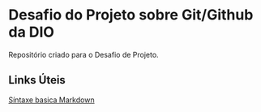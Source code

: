 # Desafio do Projeto sobre Git/Github da DIO
Repositório criado para o Desafio de Projeto.

## Links Úteis
[Síntaxe basica Markdown](https://www.markdownguide.org/basic-syntax/)
